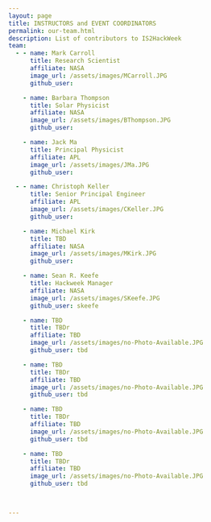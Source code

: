 ```yaml
---
layout: page
title: INSTRUCTORS and EVENT COORDINATORS
permalink: our-team.html
description: List of contributors to IS2HackWeek
team:
  - - name: Mark Carroll
      title: Research Scientist
      affiliate: NASA
      image_url: /assets/images/MCarroll.JPG
      github_user: 

    - name: Barbara Thompson
      title: Solar Physicist
      affiliate: NASA
      image_url: /assets/images/BThompson.JPG
      github_user: 

    - name: Jack Ma
      title: Principal Physicist
      affiliate: APL
      image_url: /assets/images/JMa.JPG
      github_user: 

  - - name: Christoph Keller
      title: Senior Principal Engineer
      affiliate: APL
      image_url: /assets/images/CKeller.JPG
      github_user: 

    - name: Michael Kirk
      title: TBD
      affiliate: NASA
      image_url: /assets/images/MKirk.JPG
      github_user: 

    - name: Sean R. Keefe
      title: Hackweek Manager
      affiliate: NASA
      image_url: /assets/images/SKeefe.JPG
      github_user: skeefe

    - name: TBD
      title: TBDr
      affiliate: TBD
      image_url: /assets/images/no-Photo-Available.JPG
      github_user: tbd

    - name: TBD
      title: TBDr
      affiliate: TBD
      image_url: /assets/images/no-Photo-Available.JPG
      github_user: tbd

    - name: TBD
      title: TBDr
      affiliate: TBD
      image_url: /assets/images/no-Photo-Available.JPG
      github_user: tbd

    - name: TBD
      title: TBDr
      affiliate: TBD
      image_url: /assets/images/no-Photo-Available.JPG
      github_user: tbd

    

---
```

